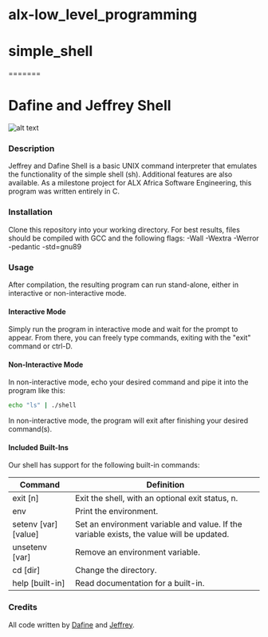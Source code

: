 
# alx-low_level_programming
# simple_shell
=======
# Dafine and Jeffrey Shell

![alt text](https://cdn.allthings.how/wp-content/uploads/2020/09/allthings.how-linux-shell-command-line-terminal-759x427.png)

### Description

Jeffrey and Dafine Shell is a basic UNIX command interpreter that emulates the functionality of the simple shell (sh). Additional features are also available. As a milestone project for ALX Africa Software Engineering, this program was written entirely in C.

### Installation

Clone this repository into your working directory. For best results, files should be compiled with GCC and the following flags: -Wall -Wextra -Werror -pedantic -std=gnu89

### Usage

After compilation, the resulting program can run stand-alone, either in interactive or non-interactive mode.

#### Interactive Mode

Simply run the program in interactive mode and wait for the prompt to appear. From there, you can freely type commands, exiting with the "exit" command or ctrl-D.

#### Non-Interactive Mode

In non-interactive mode, echo your desired command and pipe it into the program like this:

```sh
echo "ls" | ./shell
```

In non-interactive mode, the program will exit after finishing your desired command(s).

#### Included Built-Ins

Our shell has support for the following built-in commands:

| Command             | Definition                                                                                |
| ------------------- | ----------------------------------------------------------------------------------------- |
| exit [n]            | Exit the shell, with an optional exit status, n.                                          |
| env                 | Print the environment.                                                                    |
| setenv [var][value] | Set an environment variable and value. If the variable exists, the value will be updated. |
| unsetenv [var]      | Remove an environment variable.                                                           |
| cd [dir]            | Change the directory.                                                                     |
| help [built-in]     | Read documentation for a built-in.                                                        |


### Credits

All code written by [Dafine](https://github.com/Daph-4544) and [Jeffrey](https://github.com/JeffreyKirigo).

